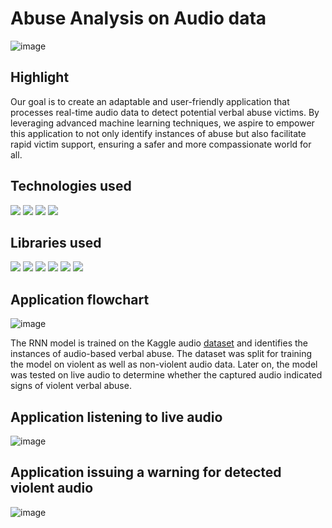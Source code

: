 # Abuse Analysis on Audio data

![image](https://github.com/prathmeshlonkar10/Abuse-Analysis-on-Audio-data/assets/66990159/cfbc55c3-5dd0-4dbb-8ca0-fc3897479d79)


## Highlight
Our goal is to create an adaptable and user-friendly application that processes real-time audio data to detect potential verbal abuse victims. By leveraging advanced machine learning techniques, we aspire to empower this application to not only identify instances of abuse but also facilitate rapid victim support, ensuring a safer and more compassionate world for all.


## Technologies used
![](https://img.shields.io/badge/Python-3776AB.svg?style=for-the-badge&logo=Python&logoColor=white)
![](https://img.shields.io/badge/Kaggle-20BEFF.svg?style=for-the-badge&logo=Kaggle&logoColor=white)
![](https://img.shields.io/badge/Microsoft%20Excel-217346.svg?style=for-the-badge&logo=Microsoft-Excel&logoColor=white)
![](https://img.shields.io/badge/Jupyter-F37626.svg?style=for-the-badge&logo=Jupyter&logoColor=white)


## Libraries used
![](https://img.shields.io/badge/pandas-150458.svg?style=for-the-badge&logo=pandas&logoColor=white)
![](https://img.shields.io/badge/NumPy-013243.svg?style=for-the-badge&logo=NumPy&logoColor=white)
![](https://img.shields.io/badge/scikitlearn-F7931E.svg?style=for-the-badge&logo=scikit-learn&logoColor=white)
![](https://img.shields.io/badge/TensorFlow-FF6F00.svg?style=for-the-badge&logo=TensorFlow&logoColor=white)
![](https://img.shields.io/badge/Keras-D00000.svg?style=for-the-badge&logo=Keras&logoColor=white)
![](https://camo.githubusercontent.com/58bfe5f46be0cf6c7d0b34f17a83ad69250fc9180ef95018eacfd283cdc61c10/68747470733a2f2f696d672e736869656c64732e696f2f62616467652f4d6174706c6f746c69622d3243324437323f7374796c653d666f722d7468652d6261646765266c6f676f3d6d6174706c6f746c6962266c6f676f436f6c6f723d7768697465)


## Application flowchart

![image](https://github.com/prathmeshlonkar10/Abuse-Analysis-on-Audio-data/assets/66990159/258b107b-e65f-4b44-a993-a3cdb187f69d)

The RNN model is trained on the Kaggle audio [dataset](https://www.kaggle.com/datasets/fangfangz/audio-based-violence-detection-dataset/data) and identifies the instances of audio-based verbal abuse. The dataset was split for training the model on violent as well as non-violent audio data. Later on, the model was tested on live audio to determine whether the captured audio indicated signs of violent verbal abuse.


## Application listening to live audio
![image](https://github.com/prathmeshlonkar10/Abuse-Analysis-on-Audio-data/assets/66990159/46084bf1-2e22-4db1-8995-1bc96dc1f716)


## Application issuing a warning for detected violent audio
![image](https://github.com/prathmeshlonkar10/Abuse-Analysis-on-Audio-data/assets/66990159/6b85b33d-099f-47ea-96bc-7e520138f710)

